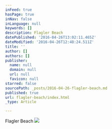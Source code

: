 ```yaml
---
inFeed: true
hasPage: true
inNav: false
inLanguage: null
keywords: []
description: Flagler Beach
datePublished: '2016-04-26T13:02:11.465Z'
dateModified: '2016-04-26T12:48:24.511Z'
title: ''
author: []
authors: []
publisher:
  name: null
  domain: null
  url: null
  favicon: null
starred: false
sourcePath: _posts/2016-04-26-flagler-beach.md
published: true
url: flagler-beach/index.html
_type: Article

---
```

Flagler Beach
![](https://the-grid-user-content.s3-us-west-2.amazonaws.com/c97bb014-e24b-48ed-883c-b3062f3d77f4.jpg)